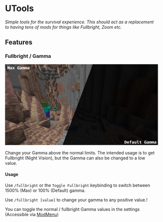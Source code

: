 # UTools
_Simple tools for the survival experience. This should act as a replacement to having tens of mods for things like Fullbright, Zoom etc._

## Features

### Fullbright / Gamma

![Gamma Comparism](assets%2Fgammacomparism.png)

Change your Gamma above the normal limits. The intended usage is to get Fullbright (Night Vision), but the Gamma can also be changed to a low value.

#### Usage

Use `/fullbright` or the `Toggle Fullbright` keybinding to switch between 1500% (Max) or 100% (Default) gamma.

Use `/fullbright [value]` to change your gamma to any positive value.!

You can toggle the normal / fullbright Gamma values in the settings (Accessible via [ModMenu](https://modrinth.com/mod/modmenu))